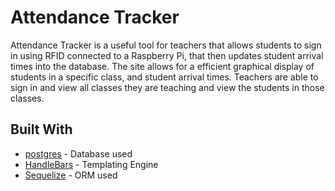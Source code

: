 # Attendance Tracker

Attendance Tracker is a useful tool for teachers that allows students to sign in using RFID connected to a Raspberry Pi, that then updates student arrival times into the database. The site allows for a efficient graphical display of students in a specific class, and student arrival times. Teachers are able to sign in and view all classes they are teaching and view the students in those classes.

## Built With

* [postgres](https://www.postgresql.org/) - Database used
* [HandleBars](https://handlebarsjs.com/) - Templating Engine
* [Sequelize](http://docs.sequelizejs.com/) - ORM used
